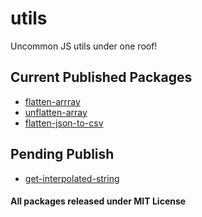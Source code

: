 # utils

Uncommon JS utils under one roof!

## Current Published Packages

- [flatten-arrray](https://github.com/sambhav2612/utils/tree/main/flatten-array)
- [unflatten-array](https://github.com/sambhav2612/utils/tree/main/unflatten-array)
- [flatten-json-to-csv](https://github.com/sambhav2612/utils/tree/main/flatten-json-to-csv)

## Pending Publish

- [get-interpolated-string](https://github.com/sambhav2612/utils/tree/main/get-interpolated-string)

#### All packages released under MIT License
